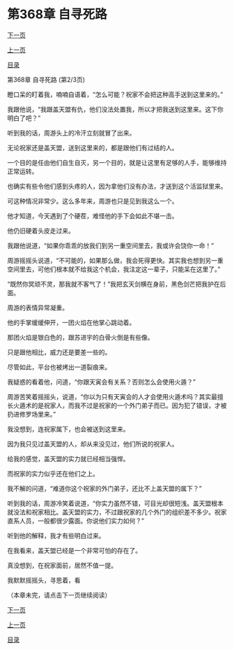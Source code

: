 <h1>第368章    自寻死路</h1>
            <div><p><a href="./1103_%E7%AC%AC368%E7%AB%A0_%E8%87%AA%E5%AF%BB%E6%AD%BB%E8%B7%AF.md">下一页</a></p><p><a href="./1101_%E7%AC%AC368%E7%AB%A0_%E8%87%AA%E5%AF%BB%E6%AD%BB%E8%B7%AF.md">上一页</a></p><p><a href="../">目录</a></p></div>
            <div><p>第368章    自寻死路 (第2/3页)</p><p>瞪口呆的盯着我，喃喃自语着，“怎么可能？祝家不会把这种高手送到这里来的。”</p><p>我跟他说，“我跟盖天盟有仇，他们没法处置我，所以才把我送到这里来。这下你明白了吧？”</p><p>听到我的话，周游头上的冷汗立刻就冒了出来。</p><p>无论祝家还是盖天盟，送到这里来的，都是跟他们有过结的人。</p><p>一个目的是任由他们自生自灭，另一个目的，就是让这里有足够的人手，能够维持正常运转。</p><p>也确实有些令他们感到头疼的人，因为拿他们没有办法，才送到这个活监狱里来。</p><p>可这种情况非常少。这么多年来，周游也只是见到我这么一个。</p><p>他才知道，今天遇到了个硬茬，难怪他的手下会如此不堪一击。</p><p>他仍旧硬着头皮走过来。</p><p>我跟他说道，“如果你乖乖的放我们到另一重空间里去，我或许会饶你一命！”</p><p>周游摇摇头说道，“不可能的，如果那么做，我会死得更快。其实我也想到另一重空间里去，可他们根本就不给我这个机会，我注定这一辈子，只能呆在这里了。”</p><p>“既然你冥顽不灵，那我就不客气了！”我把玄天剑横在身前，黑色剑芒把我护在后面。</p><p>周游的表情异常凝重。</p><p>他的手掌缓缓伸开，一团火焰在他掌心跳动着。</p><p>那团火焰是银白色的，跟苏进宇的白骨火倒是有些像。</p><p>只是跟他相比，威力还是要差一些的。</p><p>尽管如此，平台也被烤出一道裂痕来。</p><p>我疑惑的看着他，问道，“你跟天寅会有关系？否则怎么会使用火遁？”</p><p>周游苦笑着摇摇头，说道，“你以为只有天寅会的人才会使用火遁术吗？其实最擅长火遁术的是祝家人，而我不过是祝家的一个外门弟子而已。因为犯了错误，才被扔进修罗场里来。”</p><p>我没想到，连祝家属下，也会被送到这里来。</p><p>因为我只见过盖天盟的人，却从来没见过，他们所说的祝家人。</p><p>给我的感觉，盖天盟的实力就已经相当强悍。</p><p>而祝家的实力似乎还在他们之上。</p><p>我不解的问道，“难道你这个祝家的外门弟子，还比不上盖天盟的属下？”</p><p>听到我的话，周游冷笑着说道，“你实力虽然不错，可目光却很短浅。盖天盟根本就没法和祝家相比。盖天盟的实力，不过跟祝家的几个外门的组织差不多少。祝家直系人员，一般都很少露面。你说他们实力如何？”</p><p>听到他的解释，我才有些明白过来。</p><p>在我看来，盖天盟已经是一个非常可怕的存在了。</p><p>真没想到，在祝家面前，居然不值一提。</p><p>我默默摇摇头，寻思着，看</p><p>（本章未完，请点击下一页继续阅读）</p></div>
            <div><p><a href="./1103_%E7%AC%AC368%E7%AB%A0_%E8%87%AA%E5%AF%BB%E6%AD%BB%E8%B7%AF.md">下一页</a></p><p><a href="./1101_%E7%AC%AC368%E7%AB%A0_%E8%87%AA%E5%AF%BB%E6%AD%BB%E8%B7%AF.md">上一页</a></p><p><a href="../">目录</a></p></div>